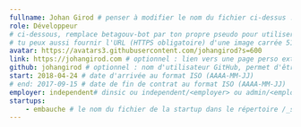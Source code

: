 ```yaml
---
fullname: Johan Girod # penser à modifier le nom du fichier ci-dessus !
role: Développeur
# ci-dessous, remplace betagouv-bot par ton propre pseudo pour utiliser la photo de ton profil Github
# tu peux aussi fournir l'URL (HTTPS obligatoire) d'une image carrée 512x512 minimum
avatar: https://avatars3.githubusercontent.com/johangirod?s=600
link: https://johangirod.com # optionnel : lien vers une page perso externe. Effacer ce commentaire si rien à mettre.
github: johangirod # optionnel : nom d'utilisateur GitHub, permet d'être ajouté automatiquement à l'organisation GitHub betagouv
start: 2018-04-24 # date d'arrivée au format ISO (AAAA-MM-JJ)
# end: 2017-09-15 # date de fin de contrat au format ISO (AAAA-MM-JJ)
employer: independent# dinsic ou independent/<employer> ou admin/<employer> ou service/octo
startups:
    - embauche # le nom du fichier de la startup dans le répertoire /_startup/ sans l'extension .md
---
```


